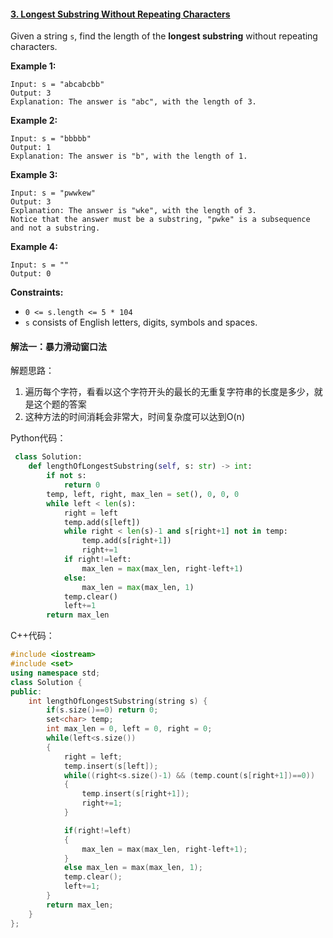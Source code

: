 #### [3. Longest Substring Without Repeating Characters](https://leetcode-cn.com/problems/longest-substring-without-repeating-characters/)

Given a string `s`, find the length of the **longest substring** without repeating characters.

**Example 1:**

```
Input: s = "abcabcbb"
Output: 3
Explanation: The answer is "abc", with the length of 3.
```

**Example 2:**

```
Input: s = "bbbbb"
Output: 1
Explanation: The answer is "b", with the length of 1.
```

**Example 3:**

```
Input: s = "pwwkew"
Output: 3
Explanation: The answer is "wke", with the length of 3.
Notice that the answer must be a substring, "pwke" is a subsequence and not a substring.
```

**Example 4:**

```
Input: s = ""
Output: 0
```

**Constraints:**

- `0 <= s.length <= 5 * 104`
- `s` consists of English letters, digits, symbols and spaces.

#### 解法一：暴力滑动窗口法

解题思路：

1. 遍历每个字符，看看以这个字符开头的最长的无重复字符串的长度是多少，就是这个题的答案
2. 这种方法的时间消耗会非常大，时间复杂度可以达到O(n)

Python代码：

```python
 class Solution:
    def lengthOfLongestSubstring(self, s: str) -> int:
    	if not s:
            return 0
        temp, left, right, max_len = set(), 0, 0, 0
        while left < len(s):
            right = left
            temp.add(s[left])
            while right < len(s)-1 and s[right+1] not in temp:
                temp.add(s[right+1])
                right+=1
            if right!=left:
                max_len = max(max_len, right-left+1)
            else:
                max_len = max(max_len, 1)
            temp.clear()
            left+=1
        return max_len
```

C++代码：

```C++
#include <iostream>
#include <set>
using namespace std;
class Solution {
public:
    int lengthOfLongestSubstring(string s) {
        if(s.size()==0) return 0;
        set<char> temp;
        int max_len = 0, left = 0, right = 0;
        while(left<s.size())
        {
            right = left;
            temp.insert(s[left]);
            while((right<s.size()-1) && (temp.count(s[right+1])==0))
            {
                temp.insert(s[right+1]);
                right+=1;
            }

            if(right!=left)
            {
                max_len = max(max_len, right-left+1);
            }
            else max_len = max(max_len, 1);
            temp.clear();
            left+=1;
        }
        return max_len;
    }
};
```